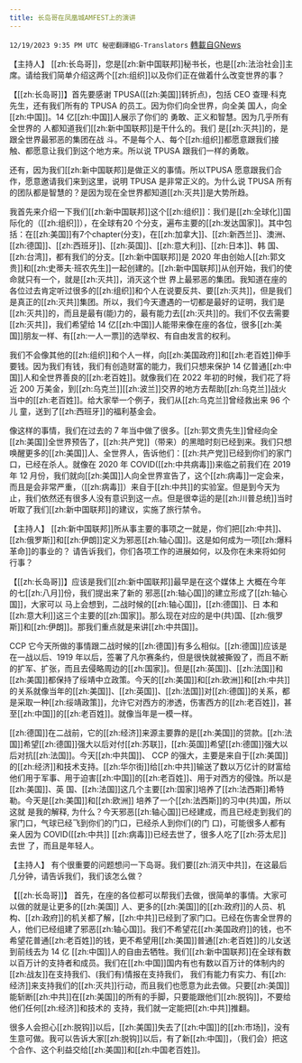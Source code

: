 ```yaml
---
title: 长岛哥在凤凰城AMFEST上的演讲
---
```

`12/19/2023 9:35 PM UTC 秘密翻譯組G-Translators` [轉載自GNews](https://gnews.org/articles/2129775)

【主持人】 [[zh:长岛哥]]，您是[[zh:新中国联邦]]秘书长，也是[[zh:法治社会]]主席。请给我们简单介绍这两个[[zh:组织]]以及你们正在做着什么改变世界的事？

【[[zh:长岛哥]]】首先要感谢 TPUSA([[zh:美国]]转折点)，包括 CEO 查理·科克先生，还有我们所有的 TPUSA 的员工。因为你们向全世界，向全美 国人，向全[[zh:中国]]。14 亿[[zh:中国]]人展示了你们的 勇敢、正义和智慧。因为几乎所有全世界的 人都知道我们[[zh:新中国联邦]]是干什么的。我们 是[[zh:灭共]]的，是跟全世界最邪恶的集团在战 斗。不是每个人、每个[[zh:组织]]都愿意跟我们接触、都愿意让我们到这个地方来。所以说 TPUSA 跟我们一样的勇敢。

还有，因为我们[[zh:新中国联邦]]是做正义的事情。所以TPUSA 愿意跟我们合作，愿意邀请我们来到这里，说明 TPUSA 是非常正义的。为什么说 TPUSA 所有的团队都是智慧的？是因为现在全世界都知道[[zh:灭共]]是大势所趋。 

我首先来介绍一下我们[[zh:新中国联邦]]这个[[zh:组织]]：我们是[[zh:全球化]]国际化的（[[zh:组织]]），在全球有20 个分支，遍布主要的[[zh:发达国家]]。其中包括：在[[zh:美国]]有7个chapter(分支)，在[[zh:加拿大]]、[[zh:新西兰]]、澳洲、 [[zh:德国]]、[[zh:西班牙]]、[[zh:英国]]、[[zh:意大利]]、[[zh:日本]]、韩 国、[[zh:台湾]]，都有我们的分支。[[zh:新中国联邦]]是 2020 年由创始人[[zh:郭文贵]]和[[zh:史蒂夫·班农先生]]一起创建的。[[zh:新中国联邦]]从创开始，我们的使命就只有一个，就是[[zh:灭共]]，消灭这个世 界上最邪恶的集团。我知道在座的各位过去肯定听过很多的[[zh:组织]]和个人在说要反共、要[[zh:灭共]]，但是我们是真正的[[zh:灭共]]集团。所以，我们今天遭遇的一切都是最好的证明，我们是[[zh:灭共]]的，而且是最有(能)力的，最有能力去[[zh:灭共]]的。我们不仅去需要[[zh:灭共]]，我们希望给 14 亿[[zh:中国]]人能带来像在座的各位，很多[[zh:美国]]朋友一样、有[[zh:一人一票]]的选举权、有自由发言的权利。 

我们不会像其他的[[zh:组织]]和个人一样，向[[zh:美国政府]]和[[zh:老百姓]]伸手要钱。因为我们有钱，我们有创造财富的能力，我们只想来保护 14 亿普通[[zh:中国]]人和全世界善良的[[zh:老百姓]]。就像我们在 2022 年初的时候，我们花了将近 200 万美金，到[[zh:乌克兰]][[zh:波兰]]交界的地方去帮助[[zh:乌克兰]]战火当中的[[zh:老百姓]]。给大家举一个例子，我们从[[zh:乌克兰]]曾经救出来 96 个儿 童，送到了[[zh:西班牙]]的福利基金会。

像这样的事情，我们在过去的 7 年当中做了很多。[[zh:郭文贵先生]]曾经向全[[zh:美国]]全世界预告了，[[zh:共产党]]（带来）的黑暗时刻已经到来。我们只想唤醒更多的[[zh:美国]]人、全世界人，告诉他们：[[zh:共产党]]已经到你们的家门口，已经在杀人。就像在 2020 年 COVID([[zh:中共病毒]])来临之前我们在 2019 年 12 月份，我们就向[[zh:美国]]人向全世界宣告了，这个[[zh:病毒]]一定会来，而且是会非常严重，（[[zh:病毒]]）来自于[[zh:中共]]的实验室。但是到今天为止，我们依然还有很多人没有意识到这一点。但是很幸运的是[[zh:川普总统]]当时听取了我们[[zh:新中国联邦]]的建议，实施了旅行禁令。 

【主持人】 [[zh:新中国联邦]]所从事主要的事项之一就是，你们把[[zh:中共]]、[[zh:俄罗斯]]和[[zh:伊朗]]定义为邪恶[[zh:轴心国]]。这是如何成为一项[[zh:爆料革命]]的事业的？ 请告诉我们，你们各项工作的进展如何，以及你在未来将如何行事？

【[[zh:长岛哥]]】应该是我们[[zh:新中国联邦]]最早是在这个媒体上 大概在今年的七[[zh:八月]]份，我们提出来了新的 邪恶[[zh:轴心国]]的建立形成了[[zh:轴心国]]，大家可以 马上会想到，二战时候的[[zh:轴心国]]，[[zh:德国]]、日 本和[[zh:意大利]]这三个主要的[[zh:国家]]。那么现在对应的是中(共)国、[[zh:俄罗斯]]和[[zh:伊朗]]。那我们重点就是来讲[[zh:中共国]]。

 CCP 它今天所做的事情跟二战时候的[[zh:德国]]有多么相似。[[zh:德国]]应该是在一战以后、1919 年以后，签署了凡尔赛条约，但是很快就被撕毁了，而且不断的扩军、扩张，而且去侵略周边的[[zh:国家]]。但是[[zh:英国]]、[[zh:法国]]和[[zh:美国]]都保持了绥靖中立政策。今天的[[zh:美国]]和[[zh:欧洲]]和[[zh:中共]]的关系就像当年的[[zh:美国]]、[[zh:英国]]、[[zh:法国]]对[[zh:德国]]的关系，都是采取一种[[zh:绥靖政策]]，允许它对西方的渗透，伤害西方的[[zh:老百姓]]，甚至[[zh:中国]]的[[zh:老百姓]]。就像当年是一模一样。

[[zh:德国]]在二战前，它的[[zh:经济]]来源主要靠的是[[zh:美国]]的贷款。[[zh:法国]]希望[[zh:德国]]强大以后对付[[zh:苏联]]，[[zh:英国]]希望[[zh:德国]]强大以后对抗[[zh:法国]]。今天[[zh:中共国]]、 CCP 的强大，主要是来自于[[zh:美国]]的[[zh:经济]]和技术支持。[[zh:华尔街]]给[[zh:中共]]输送了数以万亿计的财富给他们用于军事、用于迫害[[zh:中国]]的[[zh:老百姓]]、用于对西方的侵蚀。所以是[[zh:美国]]、英 国、[[zh:法国]]这几个主要[[zh:国家]]培养了[[zh:法西斯]]希特 勒。今天是[[zh:美国]]和[[zh:欧洲]] 培养了一个[[zh:法西斯]]的习中(共)国，所以这就 是我的解释, 为什么？今天邪恶[[zh:轴心国]]已经建成，而且已经走到我们的家门口，气球已经飞到你们的门口，已经杀人到你们(的门 口)，可能很多人都有亲人因为 COVID([[zh:中共]] [[zh:病毒]])已经去世了，很多人吃了[[zh:芬太尼]]去世 了，而且是年轻人。

【主持人】 有个很重要的问题想问一下岛哥。我们要[[zh:消灭中共]]，在这最后几分钟，请告诉我们，我们该怎么做？ 

【[[zh:长岛哥]]】 首先，在座的各位都可以帮我们去做，很简单的事情。大家可以做的就是让更多的[[zh:美国]] 人、更多的[[zh:美国]]的[[zh:政府]]的人员、机构、[[zh:政府]]的机关都了解，[[zh:中共]]已经到了家门口。已经在伤害全世界的人，他们已经组建了邪恶[[zh:轴心国]]。我们不希望花[[zh:美国政府]]的钱，也不希望花普通[[zh:老百姓]]的钱，更不希望用[[zh:美国]]普通[[zh:老百姓]]的儿女送到前线去为 14 亿 [[zh:中国]]人的自由去牺牲。我们[[zh:新中国联邦]]在全球有数以百万计的支持者和成员。我们在[[zh:中国]]国内有也有数以百万计的体制内的[[zh:战友]]在支持我们、(我们有)情报在支持我们， 我们有能力有实力、有[[zh:经济]]来支持我们的[[zh:灭共]]行动，而且我们也愿意为此去做。只要[[zh:美国]]能斩断[[zh:中共]]在[[zh:美国]]的所有的手脚，只要能跟他们[[zh:脱钩]]，不要给他们任何[[zh:经济]]和技术的 支持，我们就一定能把[[zh:中共]]推翻。

很多人会担心[[zh:脱钩]]以后，[[zh:美国]]失去了[[zh:中国]]的[[zh:市场]]，没有生意可做。我可以告诉大家[[zh:脱钩]]以后，有了新[[zh:中国]]，（我们会）把这个合作、这个利益交给[[zh:美国]]和[[zh:中国老百姓]]。
